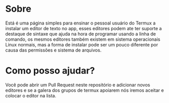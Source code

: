 # Sobre

Está é uma página simples para ensinar o pessoal usuário do Termux a instalar um editor de texto no app, esses editores podem ate ter suporte a destaque de sintaxe que ajuda na hora de programar usando a linha de comando, os mesmos editores também existem em sistema operacionais Linux normais, mas a forma de instalar pode ser um pouco diferente por causa das permissões e sistema de arquivos.

# Como posso ajudar?

Você pode abrir um Pull Request neste repositório e adicionar novos editores e se a galera dos grupos de termux apoiarem nós iremos aceitar e colocar o editor na lista.

